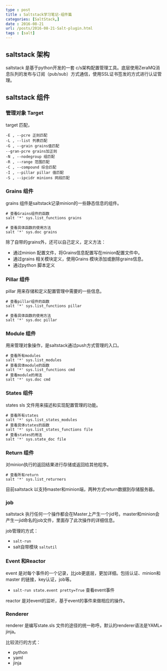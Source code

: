```yaml
---
type : post
title : Saltstack学习笔记-组件篇
categories: [SaltStack,] 
date : 2016-08-21
url: /posts/2016-08-21-Salt-plugin.html 
tags : [salt]
---
```



## saltstack 架构

saltstack 是基于python开发的一套 c/s架构配置管理工具。底层使用ZeraMQ消息队列的发布与订阅（pub/sub）方式通信，使用SSL证书签发的方式进行认证管理。
<!-- more -->
## saltstack 组件

### 管理对象 Target 

target 匹配，

    -E , --pcre 正则匹配
    -L , --list 列表匹配
    -G , --grain grains值匹配
    --gran-pcre grains加正则
    -N , --nodegroup 组匹配
    -R , --range 范围匹配
    -C , --compound 综合匹配
    -I , --pillar pillar 值匹配
    -S , --ipcidr minions 网段匹配
    
### Grains 组件

grains 组件是saltstack记录minion的一些静态信息的组件。

    # 查看Grains组件的函数
    salt '*' sys.list_functions grains 
    
    # 查看具体函数的使用方法
    salt '*' sys.doc grains 
    
除了自带的grains外，还可以自己定义，定义方法：

- 通过minion 配置文件，将Grains信息配置写在minion配置文件中。
- 通过grains 相关模块定义，使用Grains 模块添加或删除grains信息。
- 通过python 脚本定义


### Pillar 组件

pillar 用来存储和定义配置管理中需要的一些信息。

    # 查看pillar组件的函数
    salt '*' sys.list_functions pillar 
    
    # 查看具体函数的使用方法
    salt '*' sys.doc pillar
    
### Module 组件

用来管理对象操作，是saltstack通过push方式管理的入口。

    # 查看所有modules
    salt '*' sys.list_modules
    # 查看具体module的函数
    salt '*' sys.list_functions cmd 
    # 查看module的用法
    salt '*' sys.doc cmd
    
    
### States 组件

states sls 文件用来描述和实现配置管理的功能。

    # 查看所有states
    salt '*' sys.list_states_modules
    # 查看具体states的函数
    salt '*' sys.list_states_functions file
    # 查看states的用法
    salt '*' sys.state_doc file


### Return 组件

对minion执行的返回结果进行存储或返回给其他程序。

    # 查看所有return 
    salt '*' sys.list_returners

目前saltstack 以支持master和minion端，两种方式return数据到存储服务器。

### job 

saltstack 执行任何一个操作都会在Master上产生一个jid号。master和minion会产生一jid命名的job文件，里面存了此次操作的详细信息。

job管理的方式：

- `salt-run` 
- salt自带模块 `saltutil`


### Event 和Reactor 

event 是对每个事件的一个记录，比job更底层，更加详细。包括认证、minion和master 的链接，key认证，job等。

- `salt-run state.event pretty=True` 查看event事件

reactor 是对event的监听，基于event的事件来做相应的操作。


### Renderer

renderer 是编写state.sls 文件的途径的统一称呼。默认的renderer语法是YAML+ jinja。

比较流行的方式：

- python 
- yaml
- jinja







